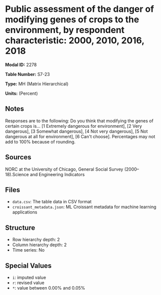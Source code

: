 # Public assessment of the danger of modifying genes of crops to the environment, by respondent characteristic: 2000, 2010, 2016, 2018

**Modal ID:** 2278

**Table Number:** S7-23

**Type:** MH (Matrix Hierarchical)

**Units:** (Percent)

## Notes

Responses are to the following: Do you think that modifying the genes of certain crops is... [1 Extremely dangerous for environment], [2 Very dangerous], [3 Somewhat dangerous], [4 Not very dangerous], [5 Not dangerous at all for environment], [6 Can't choose]. Percentages may not add to 100% because of rounding.

## Sources

NORC at the University of Chicago, General Social Survey (2000–18).Science and Engineering Indicators

## Files

- `data.csv`: The table data in CSV format
- `croissant_metadata.json`: ML Croissant metadata for machine learning applications

## Structure

- Row hierarchy depth: 2
- Column hierarchy depth: 2
- Time series: No

## Special Values

- `i`: imputed value
- `r`: revised value
- `*`: value between 0.00% and 0.05%
